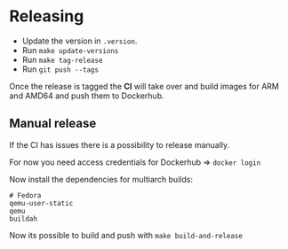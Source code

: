 # Releasing

- Update the version in `.version`.
- Run `make update-versions`
- Run `make tag-release`
- Run `git push --tags`

Once the release is tagged the **CI** will take over and build images for ARM and AMD64 and push them to Dockerhub.

## Manual release

If the CI has issues there is a possibility to release manually.

For now you need access credentials for Dockerhub => `docker login`

Now install the dependencies for multiarch builds:

```
# Fedora
qemu-user-static
qemu
buildah
```


Now its possible to build and push with `make build-and-release`
